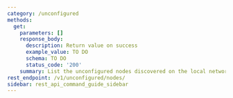 ```yaml
---
category: /unconfigured
methods:
  get:
    parameters: []
    response_body:
      description: Return value on success
      example_value: TO DO
      schema: TO DO
      status_code: '200'
    summary: List the unconfigured nodes discovered on the local network.
rest_endpoint: /v1/unconfigured/nodes/
sidebar: rest_api_command_guide_sidebar
---
```

